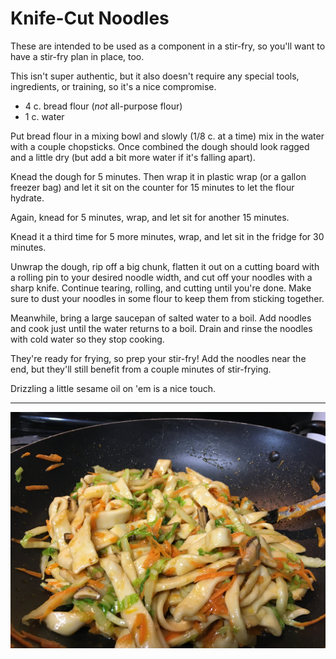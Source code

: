 # Knife-Cut Noodles

These are intended to be used as a component in a stir-fry, so you'll want to
have a stir-fry plan in place, too.

This isn't super authentic, but it also doesn't require any special tools,
ingredients, or training, so it's a nice compromise.

- 4 c. bread flour (*not* all-purpose flour)
- 1 c. water

Put bread flour in a mixing bowl and slowly (1/8 c. at a time) mix in the water
with a couple chopsticks. Once combined the dough should look ragged and a
little dry (but add a bit more water if it's falling apart).

Knead the dough for 5 minutes. Then wrap it in plastic wrap (or a gallon freezer
bag) and let it sit on the counter for 15 minutes to let the flour hydrate.

Again, knead for 5 minutes, wrap, and let sit for another 15 minutes.

Knead it a third time for 5 more minutes, wrap, and let sit in the fridge for 30
minutes.

Unwrap the dough, rip off a big chunk, flatten it out on a cutting board with a
rolling pin to your desired noodle width, and cut off your noodles with a sharp
knife. Continue tearing, rolling, and cutting until you're done. Make sure to
dust your noodles in some flour to keep them from sticking together.

Meanwhile, bring a large saucepan of salted water to a boil. Add noodles and
cook just until the water returns to a boil. Drain and rinse the noodles with
cold water so they stop cooking.

They're ready for frying, so prep your stir-fry! Add the noodles near the end,
but they'll still benefit from a couple minutes of stir-frying.

Drizzling a little sesame oil on 'em is a nice touch.

---

![knife-cut noodles](../images/knife-cut-noodles.jpg)
